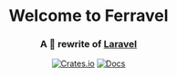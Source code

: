 <div align="center">

# Welcome to Ferravel

### A 🦀 rewrite of [Laravel](https://laravel.com/)

[![Crates.io](https://img.shields.io/crates/v/ferravel-rs.svg)](https://crates.io/crates/ferravel-rs)
[![Docs](https://img.shields.io/badge/docs-online-blue.svg)](https://ferravel-rs.github.io)

<!--
[![Discord channel](https://img.shields.io/badge/discord-Join-us-blue?logo=discord)](https://discord.gg/fTvyBzwKS8)
-->

</div>

